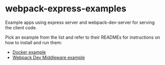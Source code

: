 # webpack-express-examples

Example apps using express server and webpack-dev-server for serving the client code.

Pick an example from the list and refer to their READMEs for instructions on how to install and run them:

- [Docker example](docker-example/README.md)
- [Webpack Dev Middleware example](webpack-dev-middleware-example/README.md)
